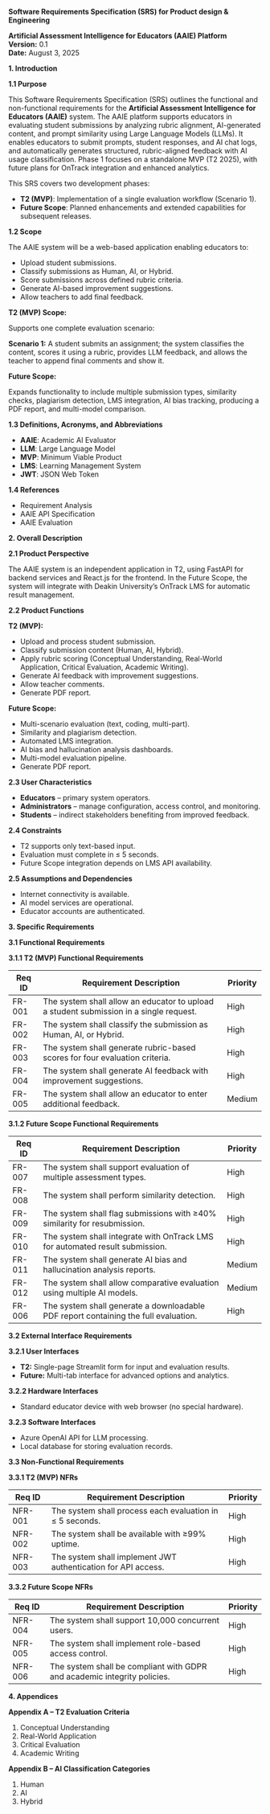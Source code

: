 **Software Requirements Specification (SRS) for Product design & Engineering**

**Artificial Assessment Intelligence for Educators (AAIE) Platform**  
**Version:** 0.1  
**Date:** August 3, 2025

**1\. Introduction**

**1.1 Purpose**

This Software Requirements Specification (SRS) outlines the functional and non-functional requirements for the **Artificial Assessment Intelligence for Educators (AAIE)** system. The AAIE platform supports educators in evaluating student submissions by analyzing rubric alignment, AI-generated content, and prompt similarity using Large Language Models (LLMs). It enables educators to submit prompts, student responses, and AI chat logs, and automatically generates structured, rubric-aligned feedback with AI usage classification. Phase 1 focuses on a standalone MVP (T2 2025), with future plans for OnTrack integration and enhanced analytics.

This SRS covers two development phases:

- **T2 (MVP)**: Implementation of a single evaluation workflow (Scenario 1).
- **Future Scope**: Planned enhancements and extended capabilities for subsequent releases.

**1.2 Scope**

The AAIE system will be a web-based application enabling educators to:

- Upload student submissions.
- Classify submissions as Human, AI, or Hybrid.
- Score submissions across defined rubric criteria.
- Generate AI-based improvement suggestions.
- Allow teachers to add final feedback.

**T2 (MVP) Scope:**

Supports one complete evaluation scenario:

**Scenario 1:** A student submits an assignment; the system classifies the content, scores it using a rubric, provides LLM feedback, and allows the teacher to append final comments and show it.

**Future Scope:**

Expands functionality to include multiple submission types, similarity checks, plagiarism detection, LMS integration, AI bias tracking, producing a PDF report, and multi-model comparison.

**1.3 Definitions, Acronyms, and Abbreviations**

- **AAIE**: Academic AI Evaluator
- **LLM**: Large Language Model
- **MVP**: Minimum Viable Product
- **LMS**: Learning Management System
- **JWT**: JSON Web Token

**1.4 References**

- Requirement Analysis
- AAIE API Specification
- AAIE Evaluation

**2\. Overall Description**

**2.1 Product Perspective**

The AAIE system is an independent application in T2, using FastAPI for backend services and React.js for the frontend. In the Future Scope, the system will integrate with Deakin University’s OnTrack LMS for automatic result management.

**2.2 Product Functions**

**T2 (MVP):**

- Upload and process student submission.
- Classify submission content (Human, AI, Hybrid).
- Apply rubric scoring (Conceptual Understanding, Real-World Application, Critical Evaluation, Academic Writing).
- Generate AI feedback with improvement suggestions.
- Allow teacher comments.
- Generate PDF report.

**Future Scope:**

- Multi-scenario evaluation (text, coding, multi-part).
- Similarity and plagiarism detection.
- Automated LMS integration.
- AI bias and hallucination analysis dashboards.
- Multi-model evaluation pipeline.
- Generate PDF report.

**2.3 User Characteristics**

- **Educators** – primary system operators.
- **Administrators** – manage configuration, access control, and monitoring.
- **Students** – indirect stakeholders benefiting from improved feedback.

**2.4 Constraints**

- T2 supports only text-based input.
- Evaluation must complete in ≤ 5 seconds.
- Future Scope integration depends on LMS API availability.

**2.5 Assumptions and Dependencies**

- Internet connectivity is available.
- AI model services are operational.
- Educator accounts are authenticated.

**3\. Specific Requirements**

**3.1 Functional Requirements**

**3.1.1 T2 (MVP) Functional Requirements**

| **Req ID** | **Requirement Description** | **Priority** |
| --- | --- | --- |
| FR-001 | The system shall allow an educator to upload a student submission in a single request. | High |
| FR-002 | The system shall classify the submission as Human, AI, or Hybrid. | High |
| FR-003 | The system shall generate rubric-based scores for four evaluation criteria. | High |
| FR-004 | The system shall generate AI feedback with improvement suggestions. | High |
| FR-005 | The system shall allow an educator to enter additional feedback. | Medium |

**3.1.2 Future Scope Functional Requirements**

| **Req ID** | **Requirement Description** | **Priority** |
| --- | --- | --- |
| FR-007 | The system shall support evaluation of multiple assessment types. | High |
| FR-008 | The system shall perform similarity detection. | High |
| FR-009 | The system shall flag submissions with ≥40% similarity for resubmission. | High |
| FR-010 | The system shall integrate with OnTrack LMS for automated result submission. | High |
| FR-011 | The system shall generate AI bias and hallucination analysis reports. | Medium |
| FR-012 | The system shall allow comparative evaluation using multiple AI models. | Medium |
| FR-006 | The system shall generate a downloadable PDF report containing the full evaluation. | High |

**3.2 External Interface Requirements**

**3.2.1 User Interfaces**

- **T2:** Single-page Streamlit form for input and evaluation results.
- **Future:** Multi-tab interface for advanced options and analytics.

**3.2.2 Hardware Interfaces**

- Standard educator device with web browser (no special hardware).

**3.2.3 Software Interfaces**

- Azure OpenAI API for LLM processing.
- Local database for storing evaluation records.

**3.3 Non-Functional Requirements**

**3.3.1 T2 (MVP) NFRs**

| **Req ID** | **Requirement Description** | **Priority** |
| --- | --- | --- |
| NFR-001 | The system shall process each evaluation in ≤ 5 seconds. | High |
| NFR-002 | The system shall be available with ≥99% uptime. | High |
| NFR-003 | The system shall implement JWT authentication for API access. | High |

**3.3.2 Future Scope NFRs**

| **Req ID** | **Requirement Description** | **Priority** |
| --- | --- | --- |
| NFR-004 | The system shall support 10,000 concurrent users. | High |
| NFR-005 | The system shall implement role-based access control. | High |
| NFR-006 | The system shall be compliant with GDPR and academic integrity policies. | High |

**4\. Appendices**

**Appendix A – T2 Evaluation Criteria**

1. Conceptual Understanding
2. Real-World Application
3. Critical Evaluation
4. Academic Writing

**Appendix B – AI Classification Categories**

1. Human
2. AI
3. Hybrid